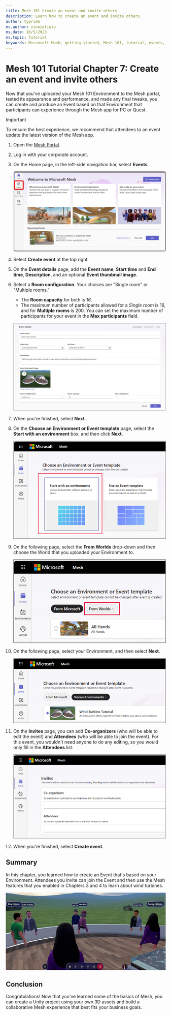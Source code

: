 ```yaml
---
title: Mesh 101 Create an event and invite others
description: Learn how to create an event and invite others.
author: typride
ms.author: vinnietieto
ms.date: 10/5/2023
ms.topic: Tutorial
keywords: Microsoft Mesh, getting started, Mesh 101, tutorial, events, experiences
---
```


# Mesh 101 Tutorial Chapter 7: Create an event and invite others

Now that you've uploaded your Mesh 101 Environment to the Mesh portal, tested its appearance and performance, and made any final tweaks, you can
create and produce an Event based on that Environment that participants
can experience through the Mesh app for PC or Quest.

> [!IMPORTANT]
> To ensure the best experience, we recommend that attendees to an event update the latest version of the Mesh app.

1. Open the [Mesh Portal](https://portal.mesh.microsoft.com/).
1. Log in with your corporate account.
1. On the Home page, in the left-side navigation bar, select **Events**.

    ![___](../../../media/sample-mesh-101/466-select-events.png)

1. Select **Create event** at the top right.
1. On the **Event details** page, add the **Event name**, **Start time** and **End time**, **Description**, and an optional **Event thumbnail image**.
1. Select a **Room configuration**. Your choices are "Single room" or "Multiple rooms."

    - The **Room capacity** for both is *16*.
    - The maximum number of participants allowed for a *Single room* is 16, and for **Multiple rooms** is 200. You can set the maximum number of participants for your event in the **Max participants** field.

    ![___](../../../media/sample-mesh-101/468-event-details.png)

1. When you're finished, select **Next**.
1. On the **Choose an Environment or Event template** page, select the **Start with an environment** box, and then click **Next**.

    ![___](../../../media/sample-mesh-101/462-choose-env-button.png)

1. On the following page, select the **From Worlds** drop-down and then choose the World that you uploaded your Environment to.

    ![___](../../../media/sample-mesh-101/463-choose-worlds-drop-down.png)

1. On the following page, select your Environment, and then select **Next**.

    ![___](../../../media/sample-mesh-101/464-choose-your-env.png)

1. On the **Invites** page, you can add **Co-organizers** (who will be able to edit the event) and **Attendees** (who will be able to join the event). For this event, you wouldn't need anyone to do any editing, so you would only fill in the **Attendees** list.

    ![___](../../../media/sample-mesh-101/465-invites.png)

1. When you're finished, select **Create event**.

## Summary

In this chapter, you learned how to create an Event that's based on your
Environment. Attendees you invite can join the Event and then use the Mesh
features that you enabled in Chapters 3 and 4 to learn about wind
turbines.

![A person looking at a group of people Description automatically generated](../../../media/sample-mesh-101/image108.jpg)

## Conclusion

Congratulations! Now that you've learned some of the basics of Mesh, you
can create a Unity project using your own 3D assets and build a
collaborative Mesh experience that best fits your business goals.
